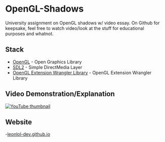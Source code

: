# OpenGL-Shadows
University assignment on OpenGL shadows w/ video essay. On Github for keepsake, feel free to watch video/look at the stuff for educational purposes and whatnot.

## Stack
- [OpenGL](http://glew.sourceforge.net) - Open Graphics Library
- [SDL2](https://www.libsdl.org/) - Simple DirectMedia Layer
- [OpenGL Extension Wrangler Library](http://glew.sourceforge.net/) - OpenGL Extension Wrangler Library

## Video Demonstration/Explanation

[![YouTube thumbnail](./doc/thumb.png)](https://www.youtube.com/watch?v=TK_UAQUHaiM)

## Website
-[leonlol-dev.github.io](https://leonlol-dev.github.io/Portfolio/index.html)
